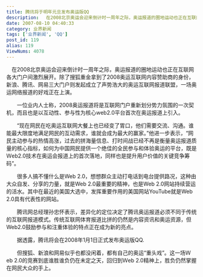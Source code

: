 ```yaml
---
title: 腾讯将于明年元旦发布奥运版QQ
description: 　在2008北京奥运会迎来倒计时一周年之际，奥运报道的圈地运动也正在互联网各大门户间激烈展开。除了搜狐重金拿到了2008奥运互联网内容赞助商的身份，新浪、腾讯、网易三大门户则发起成立了声势浩大的奥运互联网报道联盟，一场奥运网络报道的好戏正在上演。　　一位业内人士称，2008奥运报道将是互联网门户重新划分势力氛围的一次契机，而且也是以互动性、参与性为核心web2.0平台首次在奥运报道上引入。
date: 2007-08-10 04:40:33
category: 业界新闻
tags: ['业界新闻', 'QQ']
post_id: 119
alias: 119
ViewNums: 4078
---
```


　在2008北京奥运会迎来倒计时一周年之际，奥运报道的圈地运动也正在互联网各大门户间激烈展开。除了搜狐重金拿到了2008奥运互联网内容赞助商的身份，新浪、腾讯、网易三大门户则发起成立了声势浩大的奥运互联网报道联盟，一场奥运网络报道的好戏正在上演。

　　一位业内人士称，2008奥运报道将是互联网门户重新划分势力氛围的一次契机，而且也是以互动性、参与性为核心web2.0平台首次在奥运报道上引入。

　　&ldquo;现在网民在吃奥运互联网大餐上也已经变了胃口，他们需要交流、沟通。谁能最大限度地满足网民的互动需求，谁就会成为最大的赢家。&rdquo;他进一步表示，&ldquo;网民主动参与的热情高涨，过去的拼海量信息、打时间战已经不再是衡量奥运报道质量的核心指标，如何为中国网民提供一个绝佳的全民参与和体验奥运的平台，既是Ｗeb2.0技术在奥运会报道上的首次落地，同样也是提升用户价值的关键竞争筹码&rdquo;。

　　很多人搞不懂什么是Web 2.0，想想群众主动打电话到电台提供路况，这种由大众自发、分享的力量，就是Web 2.0最重要的精神，也是Web 2.0网站持续营运的活水。其中在最近的美国大选中，发挥重要作用的美国网站YouTube就是Web 2.0具有代表性的网站。

　　腾讯网总经理孙忠怀表示，差异化的定位决定了腾讯奥运报道必须不同于传统的互联网报道模式。传统互联网体育报道比拼的仍然是内容资讯和奥运资源，但Web2.0鼓励参与和注重体验的特点正在成为新的亮点。

　　据透露，腾讯将会在2008年1月1日正式发布奥运版QQ.

　　但搜狐、新浪和网易似乎也都没闲着，都有自己的奥运&ldquo;重头戏&rdquo;。这一场Ｗeb 2.0的竞赛到底谁胜谁负仍在未定之天，回归到Ｗeb 2.0精神上，胜负仍然掌握在网民大众的手上。

